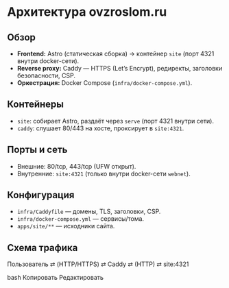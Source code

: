 # Архитектура ovzroslom.ru

## Обзор
- **Frontend:** Astro (статическая сборка) → контейнер `site` (порт 4321 внутри docker-сети).
- **Reverse proxy:** Caddy — HTTPS (Let’s Encrypt), редиректы, заголовки безопасности, CSP.
- **Оркестрация:** Docker Compose (`infra/docker-compose.yml`).

## Контейнеры
- `site`: собирает Astro, раздаёт через `serve` (порт 4321 внутри сети).
- `caddy`: слушает 80/443 на хосте, проксирует в `site:4321`.

## Порты и сеть
- Внешние: 80/tcp, 443/tcp (UFW открыт).
- Внутренние: `site:4321` (только внутри docker-сети `webnet`).

## Конфигурация
- `infra/Caddyfile` — домены, TLS, заголовки, CSP.
- `infra/docker-compose.yml` — сервисы/тома.
- `apps/site/**` — исходники сайта.

## Схема трафика
Пользователь ⇄ (HTTP/HTTPS) ⇄ Caddy ⇄ (HTTP) ⇄ site:4321

bash
Копировать
Редактировать
